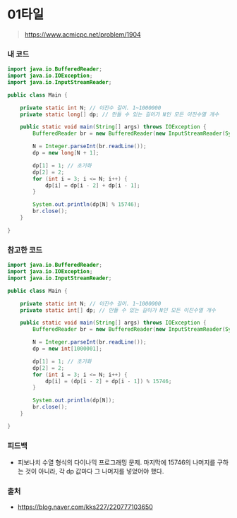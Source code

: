 # 01타일

> https://www.acmicpc.net/problem/1904

### 내 코드

```java
import java.io.BufferedReader;
import java.io.IOException;
import java.io.InputStreamReader;

public class Main {

    private static int N; // 이진수 길이. 1~1000000
    private static long[] dp; // 만들 수 있는 길이가 N인 모든 이진수열 개수

    public static void main(String[] args) throws IOException {
        BufferedReader br = new BufferedReader(new InputStreamReader(System.in));

        N = Integer.parseInt(br.readLine());
        dp = new long[N + 1];

        dp[1] = 1; // 초기화
        dp[2] = 2;
        for (int i = 3; i <= N; i++) {
            dp[i] = dp[i - 2] + dp[i - 1];
        }

        System.out.println(dp[N] % 15746);
        br.close();
    }

}
```

### 참고한 코드

```java
import java.io.BufferedReader;
import java.io.IOException;
import java.io.InputStreamReader;

public class Main {

    private static int N; // 이진수 길이. 1~1000000
    private static int[] dp; // 만들 수 있는 길이가 N인 모든 이진수열 개수

    public static void main(String[] args) throws IOException {
        BufferedReader br = new BufferedReader(new InputStreamReader(System.in));

        N = Integer.parseInt(br.readLine());
        dp = new int[1000001];

        dp[1] = 1; // 초기화
        dp[2] = 2;
        for (int i = 3; i <= N; i++) {
            dp[i] = (dp[i - 2] + dp[i - 1]) % 15746;
        }

        System.out.println(dp[N]);
        br.close();
    }

}
```

### 피드백

- 피보나치 수열 형식의 다이나믹 프로그래밍 문제. 마지막에 15746의 나머지를 구하는 것이 아니라, 각 dp 값마다 그 나머지를 넣었어야 했다.

### 출처

- https://blog.naver.com/kks227/220777103650